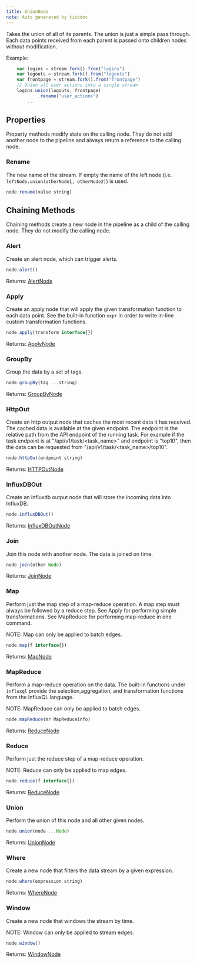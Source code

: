 ```yaml
---
title: UnionNode
note: Auto generated by tickdoc
---
```


Takes the union of all of its parents.
The union is just a simple pass through.
Each data points received from each parent is passed onto children nodes
without modification.

Example:


```javascript
    var logins = stream.fork().from("logins")
    var logouts = stream.fork().from("logouts")
    var frontpage = stream.fork().from("frontpage")
    // Union all user actions into a single stream
    logins.union(logouts, frontpage)
            .rename("user_actions")
        ...
```



Properties
----------

Property methods modify state on the calling node. They do not add another node to the pipeline and always return a reference to the calling node.

### Rename

The new name of the stream.
If empty the name of the left node
(i.e. `leftNode.union(otherNode1, otherNode2)`) is used.


```javascript
node.rename(value string)
```


Chaining Methods
----------------

Chaining methods create a new node in the pipeline as a child of the calling node. They do not modify the calling node.

### Alert

Create an alert node, which can trigger alerts.


```javascript
node.alert()
```

Returns: [AlertNode](/docs/kapacitor/v0.1/tick/alert_node.html)


### Apply

Create an apply node that will apply the given transformation function to each data point.
See the built-in function `expr` in order to write in-line custom transformation functions.


```javascript
node.apply(transform interface{})
```

Returns: [ApplyNode](/docs/kapacitor/v0.1/tick/apply_node.html)


### GroupBy

Group the data by a set of tags.


```javascript
node.groupBy(tag ...string)
```

Returns: [GroupByNode](/docs/kapacitor/v0.1/tick/group_by_node.html)


### HttpOut

Create an http output node that caches the most recent data it has received.
The cached data is available at the given endpoint.
The endpoint is the relative path from the API endpoint of the running task.
For example if the task endpoint is at &#34;/api/v1/task/&lt;task_name&gt;&#34; and endpoint is
&#34;top10&#34;, then the data can be requested from &#34;/api/v1/task/&lt;task_name&gt;/top10&#34;.


```javascript
node.httpOut(endpoint string)
```

Returns: [HTTPOutNode](/docs/kapacitor/v0.1/tick/http_out_node.html)


### InfluxDBOut

Create an influxdb output node that will store the incoming data into InfluxDB.


```javascript
node.influxDBOut()
```

Returns: [InfluxDBOutNode](/docs/kapacitor/v0.1/tick/influx_d_b_out_node.html)


### Join

Join this node with another node. The data is joined on time.


```javascript
node.join(other Node)
```

Returns: [JoinNode](/docs/kapacitor/v0.1/tick/join_node.html)


### Map

Perform just the map step of a map-reduce operation.
A map step must always be followed by a reduce step.
See Apply for performing simple transformations.
See MapReduce for performing map-reduce in one command.

NOTE: Map can only be applied to batch edges.


```javascript
node.map(f interface{})
```

Returns: [MapNode](/docs/kapacitor/v0.1/tick/map_node.html)


### MapReduce

Perform a map-reduce operation on the data.
The built-in functions under `influxql` provide the
selection,aggregation, and transformation functions
from the InfluxQL language.

NOTE: MapReduce can only be applied to batch edges.


```javascript
node.mapReduce(mr MapReduceInfo)
```

Returns: [ReduceNode](/docs/kapacitor/v0.1/tick/reduce_node.html)


### Reduce

Perform just the reduce step of a map-reduce operation.

NOTE: Reduce can only be applied to map edges.


```javascript
node.reduce(f interface{})
```

Returns: [ReduceNode](/docs/kapacitor/v0.1/tick/reduce_node.html)


### Union

Perform the union of this node and all other given nodes.


```javascript
node.union(node ...Node)
```

Returns: [UnionNode](/docs/kapacitor/v0.1/tick/union_node.html)


### Where

Create a new node that filters the data stream by a given expression.


```javascript
node.where(expression string)
```

Returns: [WhereNode](/docs/kapacitor/v0.1/tick/where_node.html)


### Window

Create a new node that windows the stream by time.

NOTE: Window can only be applied to stream edges.


```javascript
node.window()
```

Returns: [WindowNode](/docs/kapacitor/v0.1/tick/window_node.html)

